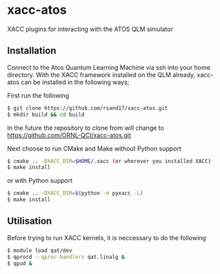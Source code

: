 # xacc-atos
XACC plugins for interacting with the ATOS QLM simulator

Installation
------------
Connect to the Atos Quantum Learning Machine via ssh into your home directory.
With the XACC framework installed on the QLM already, xacc-atos can be installed in the following ways;

First run the following
```bash
$ git clone https://github.com/rsand17/xacc-atos.git
$ mkdir build && cd build
```
In the future the repository to clone from will change to https://github.com/ORNL-QCI/xacc-atos.git

Next choose to run CMake and Make without Python support
```bash
$ cmake .. -DXACC_DIR=$HOME/.xacc (or wherever you installed XACC)
$ make install 
```
or with Python support
```bash
$ cmake .. -DXACC_DIR=$(python -m pyxacc -L)
$ make install
```

Utilisation
-----------
Before trying to run XACC kernels, it is neccessary to do the following
```bash
$ module load qat/dev
$ qprocd --qproc-handlers qat.linalg &
$ qpud &
```


